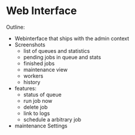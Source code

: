 ---
---

# Web Interface

Outline:
* Webinterface that ships with the admin context
* Screenshots
  * list of queues and statistics
  * pending jobs in queue and stats
  * finished jobs
  * maintenance view
  * workers
  * history
* features:
  * status of queue
  * run job now
  * delete job
  * link to logs
  * schedule a arbitrary job
* maintenance Settings